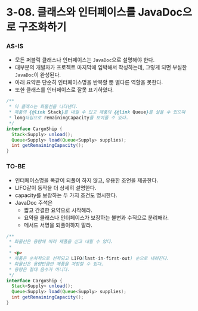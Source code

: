 # 3-08. 클래스와 인터페이스를 JavaDoc으로 구조화하기

### AS-IS

- 모든 퍼블릭 클래스나 인터페이스는 `JavaDoc`으로 설명해야 한다.
- 대부분의 개발자가 프로젝트 마지막에 임박해서 작성하는데, 그렇게 되면 부실한 `JavaDoc`이 완성된다.
- 아래 요약은 단순히 인터페이스명을 반복할 뿐 별다른 역할을 못한다.
- 또한 클래스를 인터페이스로 잘못 표기하였다.

```java
/**
 * 이 클래스는 화물선을 나타낸다.
 * 제품의 {@link Stack}를 내릴 수 있고 제품의 {@link Queue}를 실을 수 있으며
 * long타입으로 remainingCapacity를 보여줄 수 있다.
 */
interface CargoShip {
  Stack<Supply> unload();
  Queue<Supply> load(Queue<Supply> supplies);
  int getRemainingCapacity();
}
```

### TO-BE

- 인터페이스명을 똑같이 되풀이 하지 않고, 유용한 조언을 제공한다.
- LIFO같이 동작을 더 상세히 설명한다.
- capacity를 보장하는 두 가지 조건도 명시한다.
- JavaDoc 주석은
  - 짧고 간결한 요약으로 시작해라.
  - 요약을 클래스나 인터페이스가 보장하는 불변과 수직으로 분리해라.
  - 메서드 서명을 되풀이하지 말라.

```java
/**
 * 화물선은 용량에 따라 제품을 싣고 내릴 수 있다.
 * 
 * <p>
 * 제품은 순차적으로 선적되고 LIFO(last-in-first-out) 순으로 내려진다.
 * 화물선은 용량만큼만 제품을 저장할 수 있다.
 * 용량은 절대 음수가 아니다.
 */
interface CargoShip {
  Stack<Supply> unload();
  Queue<Supply> load(Queue<Supply> supplies);
  int getRemainingCapacity();
}
```

